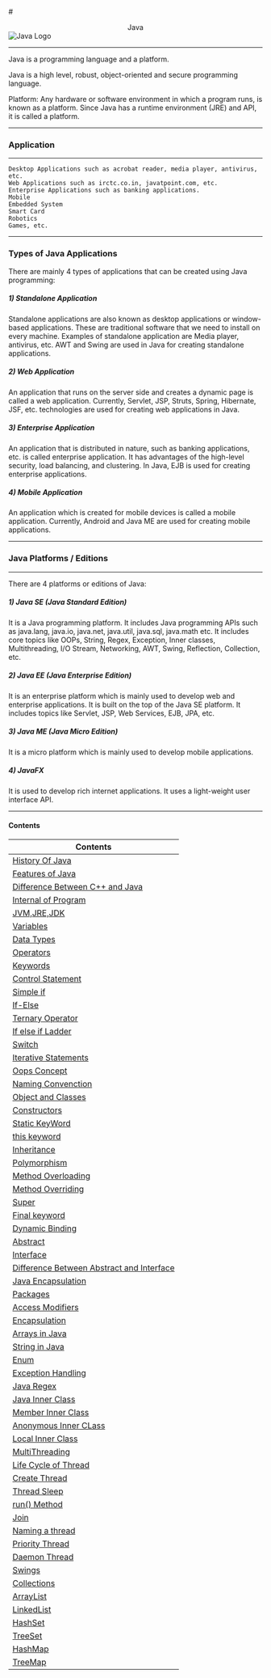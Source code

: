 #<center> Java</center>    ![Java Logo](https://logos-download.com/wp-content/uploads/2016/10/Java_logo_icon.png)

-----------


Java is a programming language and a platform.

Java is a high level, robust, object-oriented and secure programming language.

Platform: Any hardware or software environment in which a program runs, is known as a platform. Since Java has a runtime environment (JRE) and API, it is called a platform.

------

### Application 

-------


    Desktop Applications such as acrobat reader, media player, antivirus, etc.
    Web Applications such as irctc.co.in, javatpoint.com, etc.
    Enterprise Applications such as banking applications.
    Mobile
    Embedded System
    Smart Card
    Robotics
    Games, etc.

--------

### Types of Java Applications

There are mainly 4 types of applications that can be created using Java programming:

##### 1) Standalone Application

Standalone applications are also known as desktop applications or window-based applications. These are traditional software that we need to install on every machine. Examples of standalone application are Media player, antivirus, etc. AWT and Swing are used in Java for creating standalone applications.

##### 2) Web Application

An application that runs on the server side and creates a dynamic page is called a web application. Currently, Servlet, JSP, Struts, Spring, Hibernate, JSF, etc. technologies are used for creating web applications in Java.

##### 3) Enterprise Application

An application that is distributed in nature, such as banking applications, etc. is called enterprise application. It has advantages of the high-level security, load balancing, and clustering. In Java, EJB is used for creating enterprise applications.

##### 4) Mobile Application

An application which is created for mobile devices is called a mobile application. Currently, Android and Java ME are used for creating mobile applications.

----------

### Java Platforms / Editions

-------

There are 4 platforms or editions of Java:
##### 1) Java SE (Java Standard Edition)

It is a Java programming platform. It includes Java programming APIs such as java.lang, java.io, java.net, java.util, java.sql, java.math etc. It includes core topics like OOPs, String, Regex, Exception, Inner classes, Multithreading, I/O Stream, Networking, AWT, Swing, Reflection, Collection, etc.

##### 2) Java EE (Java Enterprise Edition)

It is an enterprise platform which is mainly used to develop web and enterprise applications. It is built on the top of the Java SE platform. It includes topics like Servlet, JSP, Web Services, EJB, JPA, etc.

##### 3) Java ME (Java Micro Edition)

It is a micro platform which is mainly used to develop mobile applications.

##### 4) JavaFX

It is used to develop rich internet applications. It uses a light-weight user interface API.

-------


#### Contents
| Contents|
|---------|
|[History Of Java](./History.md)|
|[Features of Java](./Features.md)|
|[Difference Between C++ and Java](./Difference_Cpp_Java.md)|
|[Internal of Program](./internal_program.md)|
|[JVM,JRE,JDK](./JVM_JRE_JDK.md)|
|[Variables](./src/Variables)|
|[Data Types](./src/DataType)|
|[Operators](./src/Operators)|
|[Keywords](./src/Keywords/KeyWords.md)|
|[Control Statement](./src/ControlStatement)|
|[Simple if](./src/ControlStatement/SimpleIf)|
|[If-Else](./src/ControlStatement/ifelse)|
|[Ternary Operator](./src/ControlStatement/TernaryOperator/TernaryOperator.md)|
|[If else if Ladder](./src/ControlStatement/ifelseif)|
|[Switch](./src/ControlStatement/Switch)|
|[Iterative Statements](./src/Iterative)|
|[Oops Concept](./src/OopsConcept/Oops.md)|
|[Naming Convenction](./src/OopsConcept/NamingConventions.md)|
|[Object and Classes](./src/OopsConcept/ObjectsandClasses.md)|
|[Constructors](./src/OopsConcept/Constructors.md)|
|[Static KeyWord](./src/OopsConcept/Static.md)|
|[this keyword](./src/OopsConcept/this.md)|
|[Inheritance](./src/Inheritance/Inheritance.md)|
|[Polymorphism](./src/Polymorphism)|
|[Method Overloading](./src/Polymorphism/MethodOverloading.md)|
|[Method Overriding](./src/Polymorphism/MethodOveriding.md)|
|[Super](./src/Polymorphism/super.md)|
|[Final keyword](./src/Polymorphism/final.md)|
|[Dynamic Binding](./src/Polymorphism/DynamicBinding.md)|
|[Abstract](./src/Abstraction/abstractClass.md)|
|[Interface](./src/Abstraction/Interface.md)|
|[Difference Between Abstract and Interface](./src/Abstraction/abstractvsinterface.md)|
|[Java Encapsulation](./src/Encapsulation)|
|[Packages](./src/Encapsulation/Package.md)|
|[Access Modifiers](./src/Encapsulation/AcessModifier.md)|
|[Encapsulation](./src/Encapsulation/Encapsulation.md)|
|[Arrays in Java](./src/Arrays)|
|[String in Java](./src/Strings/string.md)|
|[Enum](./src/Enumeration/enum.md)|
|[Exception Handling](./src/Exception/Exception.md)|
|[Java Regex](./src/Regex/Regex.md)|
|[Java Inner Class](./src/InnerClass/InnerClass.md)|
|[Member Inner Class](./src/InnerClass/MemberInner.md)|
|[Anonymous Inner CLass](./src/InnerClass/AnonymousInnerClass.md)|
|[Local Inner Class](./src/InnerClass/LocalInner.md)|
|[MultiThreading](./src/Multithreading/multithreading.md)|
|[Life Cycle of Thread](./src/Multithreading/LifeCycle.md)|
|[Create Thread](./src/Multithreading/CreateThread.md)|
|[Thread Sleep](./src/Multithreading/ThreadSleep.md)|
|[run() Method](./src/Multithreading/RunMethod.md)|
|[Join](./src/Multithreading/Join.md)|
|[Naming a thread](./src/Multithreading/NamingThread.md)|
|[Priority Thread](./src/Multithreading/Priority.md)|
|[Daemon Thread](./src/Multithreading/DemonThread.md)|
|[Swings](./src/swings)|
|[Collections](./src/Collections/Collection.md)|
|[ArrayList](./src/Collections/ArrayList.md)|
|[LinkedList](./src/Collections/LinkedList.md)|
|[HashSet](./src/Collections/HashSet.md)|
|[TreeSet](./src/Collections/TreeSet.md)|
|[HashMap](./src/Collections/HashMap.md)|
|[TreeMap](./src/Collections/TreeMap.md)|





